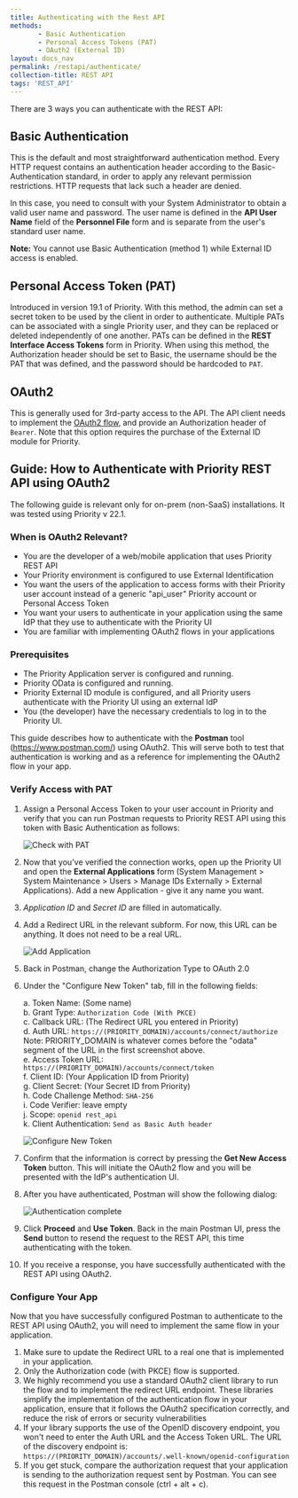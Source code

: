 ```yaml
---
title: Authenticating with the Rest API
methods:
       - Basic Authentication
       - Personal Access Tokens (PAT)
       - OAuth2 (External ID)
layout: docs_nav
permalink: /restapi/authenticate/
collection-title: REST API
tags: 'REST_API'
---
```



There are 3 ways you can authenticate with the REST API:

## Basic Authentication

 This is the default and most straightforward authentication method. Every HTTP request contains an authentication header according to the Basic-Authentication standard, in order to apply any relevant permission restrictions. HTTP requests that lack such a header are denied.
  
In this case, you need to consult with your System Administrator to obtain a valid user name and password. The user name is defined in the **API User Name** field of the **Personnel File** form and is separate from the user's standard user name. 

**Note:** You cannot use Basic Authentication (method 1) while External ID access is enabled.

## Personal Access Token (PAT)

Introduced in version 19.1 of Priority. With this method, the admin can set a secret token to be used by the client in order to authenticate. Multiple PATs can be associated with a single Priority user, and they can be replaced or deleted independently of one another. PATs can be defined in the **REST Interface Access Tokens** form in Priority. When using this method, the Authorization header should be set to Basic, the username should be the PAT that was defined, and the password should be hardcoded to `PAT`.

## OAuth2

This is generally used for 3rd-party access to the API. The API client needs to implement the [OAuth2 flow](https://www.digitalocean.com/community/tutorials/an-introduction-to-oauth-2), and provide an Authorization header of `Bearer`. Note that this option requires the purchase of the External ID module for Priority.

## Guide: How to Authenticate with Priority REST API using OAuth2

The following guide is relevant only for on-prem (non-SaaS) installations. It was tested using Priority v 22.1.

### When is OAuth2 Relevant?

- You are the developer of a web/mobile application that uses Priority REST API
- Your Priority environment is configured to use External Identification
- You want the users of the application to access forms with their Priority user
account instead of a generic "api_user" Priority account or Personal Access Token
- You want your users to authenticate in your application using the same IdP that they
use to authenticate with the Priority UI
- You are familiar with implementing OAuth2 flows in your applications

### Prerequisites

- The Priority Application server is configured and running.
- Priority OData is configured and running.
- Priority External ID module is configured, and all Priority users authenticate with the
Priority UI using an external IdP
- You (the developer) have the necessary credentials to log in to the Priority UI.

This guide describes how to authenticate with the **Postman** tool (https://www.postman.com/) using OAuth2. This will serve both to test that authentication is working and as a reference for implementing the OAuth2 flow in your app.

### Verify Access with PAT

1. Assign a Personal Access Token to your user account in Priority and verify that you
can run Postman requests to Priority REST API using this token with Basic
Authentication as follows:

    ![Check with PAT](https://cdn.priority-software.com/docs/images/REST_OAuth_01.png)

2. Now that you've verified the connection works, open up the Priority UI and open the **External Applications** form (System Management > System Maintenance > Users > Manage IDs Externally > External Applications). Add a new Application - give it any name you want.
3. *Application ID* and *Secret ID* are filled in automatically.
4. Add a Redirect URL in the relevant subform. For now, this URL can be anything. It does not need to be a real URL.

    ![Add Application](https://cdn.priority-software.com/docs/images/REST_OAuth_02.png)

5. Back in Postman, change the Authorization Type to OAuth 2.0
6. Under the "Configure New Token" tab, fill in the following fields:

    a. Token Name: (Some name)\
    b. Grant Type: <code>Authorization Code (With PKCE)</code>\
    c. Callback URL: (The Redirect URL you entered in Priority) \
    d. Auth URL: <code>https://(PRIORITY_DOMAIN)/accounts/connect/authorize</code> \
    Note: PRIORITY_DOMAIN is whatever comes before the "odata" segment of the URL in the first screenshot above. \
    e. Access Token URL: <code>https://(PRIORITY_DOMAIN)/accounts/connect/token</code>\
    f. Client ID: (Your Application ID from Priority)\
    g. Client Secret: (Your Secret ID from Priority) \
    h. Code Challenge Method: <code>SHA-256</code>\
    i. Code Verifier: leave empty \
    j. Scope: <code>openid rest_api</code> \
    k. Client Authentication: <Code>Send as Basic Auth header</Code>

    ![Configure New Token](https://cdn.priority-software.com/docs/images/REST_OAuth_03.png)

7. Confirm that the information is correct by pressing the **Get New Access Token** button. This will initiate the OAuth2 flow and you will be presented with the IdP's authentication UI.

8. After you have authenticated, Postman will show the following dialog:

    ![Authentication complete](https://cdn.priority-software.com/docs/images/REST_OAuth_04.png)

9. Click **Proceed** and **Use Token**. Back in the main Postman UI, press the **Send** button to resend the request to the REST API, this time authenticating with the token.
10. If you receive a response, you have successfully authenticated with the REST API using OAuth2.

### Configure Your App

Now that you have successfully configured Postman to authenticate to the REST API using OAuth2, you will need to implement the same flow in your application.

1. Make sure to update the Redirect URL to a real one that is implemented in your application.
2. Only the Authorization code (with PKCE) flow is supported.
3. We highly recommend you use a standard OAuth2 client library to run the flow and to implement the redirect URL endpoint. These libraries simplify the implementation of the authentication flow in your application, ensure that it follows the OAuth2 specification correctly, and reduce the risk of errors or security vulnerabilities
4. If your library supports the use of the OpenID discovery endpoint, you won't need to enter the Auth URL and the Access Token URL. The URL of the discovery endpoint is:\
<code>https://(PRIORITY_DOMAIN)/accounts/.well-known/openid-configuration</code>
5. If you get stuck, compare the authorization request that your application is sending to the authorization request sent by Postman. You can see this request in the Postman console (ctrl + alt + c).